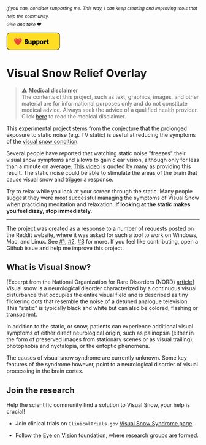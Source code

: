 <sub><em>
If you can, consider supporting me. This way, I can keep creating and improving tools that help the community.  
Give and take :heart:
</em></sub>

<a href="http://buymeacoffee.com/belvederef" target="_blank">
  <img src="./public/assets/support.png" alt="Support Me" width="140px" >
</a>

# Visual Snow Relief Overlay

> :warning: **Medical disclaimer**  
> The contents of this project, such as text, graphics, images, and other material are for informational purposes only and do not constitute medical advice. Always seek the advice of a qualified health provider. Click [here](./DISCLAIMER.md) to read the medical disclaimer.

This experimental project stems from the conjecture that the prolonged exposure to static noise (e.g. TV static) is useful at reducing the symptoms of the [visual snow condition](https://en.wikipedia.org/wiki/Visual_snow).

Several people have reported that watching static noise "freezes" their visual snow symptoms and allows to gain clear vision, although only for less than a minute on average. [This video](https://www.youtube.com/watch?v=800f9UNiF4Y) is quoted by many as providing this result. The static noise could be able to stimulate the areas of the brain that cause visual snow and trigger a response.

Try to relax while you look at your screen through the static. Many people suggest they were most successful managing the symptoms of Visual Snow when practicing meditation and relaxation. **If looking at the static makes you feel dizzy, stop immediately.**

---

The project was created as a response to a number of requests posted on the Reddit website, where it was asked for such a tool to work on Windows, Mac, and Linux. See [#1](https://www.reddit.com/r/visualsnow/comments/jlwpae/working_on_a_program_that_overlays_your_screen/), [#2](https://www.reddit.com/r/visualsnow/comments/jzgjs0/improved_foss_visual_snow_screen_overlay_for_vs/), [#3](https://www.reddit.com/r/ItalyInformatica/comments/jrprun/fare_due_soldi_e_aiutare_chi_soffre_di_visualsnow/) for more.
If you feel like contributing, open a Github issue and help me improve this project.

<!-- This shared belief is put forward by several people on online forums, for example at https://mvertigo.org/t/how-i-cured-my-palinopsia/15781. -->

## What is Visual Snow?

[Excerpt from the National Organization for Rare Disorders (NORD) [article](https://rarediseases.org/rare-diseases/visual-snow-syndrome/)]  
Visual snow is a neurological disorder characterized by a continuous visual disturbance that occupies the entire visual field and is described as tiny flickering dots that resemble the noise of a detuned analogue television. This "static" is typically black and white but can also be colored, flashing or transparent.

In addition to the static, or snow, patients can experience additional visual symptoms of either direct neurological origin, such as palinopsia (either in the form of preserved images from stationary scenes or as visual trailing), photophobia and nyctalopia, or the entoptic phenomena.

The causes of visual snow syndrome are currently unknown. Some key features of the syndrome however, point to a neurological disorder of visual processing in the brain cortex.

## Join the research

Help the scientific community find a solution to Visual Snow, your help is crucial!

- Join clinical trials on `ClinicalTrials.gov` [Visual Snow Syndrome page](https://www.clinicaltrials.gov/ct2/results?cond=Visual+Snow+Syndrome&term=&cntry=&state=&city=&dist=).

- Follow the [Eye on Vision foundation](http://www.eyeonvision.org/), where research groups are formed.
